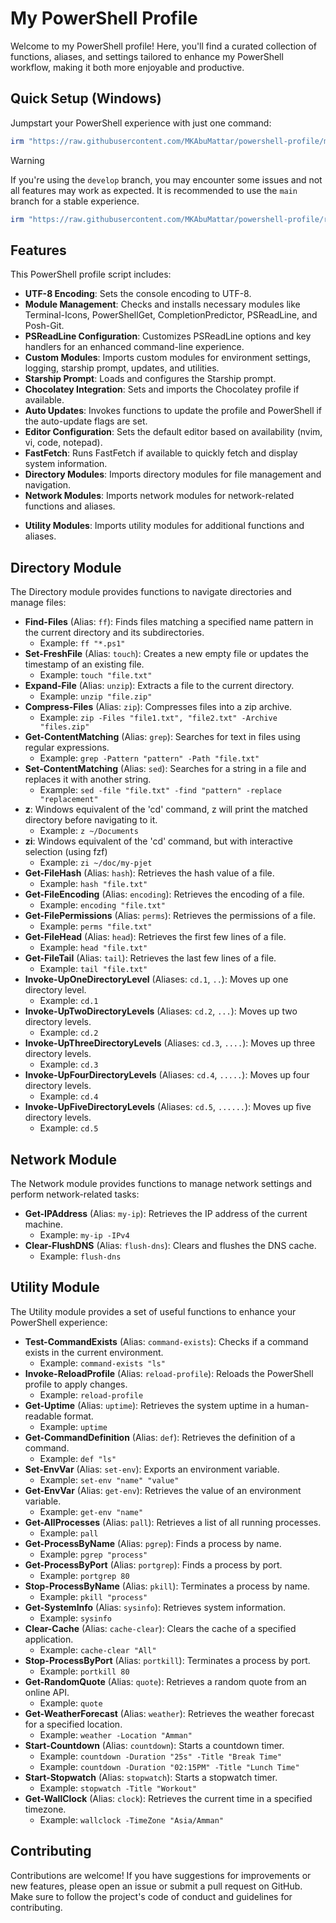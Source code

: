 # My PowerShell Profile

Welcome to my PowerShell profile! Here, you'll find a curated collection of functions, aliases, and settings tailored to enhance my PowerShell workflow, making it both more enjoyable and productive.

## Quick Setup (Windows)

Jumpstart your PowerShell experience with just one command:

```powershell
irm "https://raw.githubusercontent.com/MKAbuMattar/powershell-profile/main/setup.ps1" | iex
```

> [!WARNING]
> If you're using the `develop` branch, you may encounter some issues and not all features may work as expected. It is recommended to use the `main` branch for a stable experience.

```powershell
irm "https://raw.githubusercontent.com/MKAbuMattar/powershell-profile/refs/heads/develop/setup.ps1" | iex
```

## Features

This PowerShell profile script includes:

- **UTF-8 Encoding**: Sets the console encoding to UTF-8.
- **Module Management**: Checks and installs necessary modules like Terminal-Icons, PowerShellGet, CompletionPredictor, PSReadLine, and Posh-Git.
- **PSReadLine Configuration**: Customizes PSReadLine options and key handlers for an enhanced command-line experience.
- **Custom Modules**: Imports custom modules for environment settings, logging, starship prompt, updates, and utilities.
- **Starship Prompt**: Loads and configures the Starship prompt.
- **Chocolatey Integration**: Sets and imports the Chocolatey profile if available.
- **Auto Updates**: Invokes functions to update the profile and PowerShell if the auto-update flags are set.
- **Editor Configuration**: Sets the default editor based on availability (nvim, vi, code, notepad).
- **FastFetch**: Runs FastFetch if available to quickly fetch and display system information.
- **Directory Modules**: Imports directory modules for file management and navigation.
- **Network Modules**: Imports network modules for network-related functions and aliases.
<!-- - **Process Modules**: Imports process modules for process management and monitoring. -->
- **Utility Modules**: Imports utility modules for additional functions and aliases.

## Directory Module

The Directory module provides functions to navigate directories and manage files:

- **Find-Files** (Alias: `ff`): Finds files matching a specified name pattern in the current directory and its subdirectories.
  - Example: `ff "*.ps1"`
- **Set-FreshFile** (Alias: `touch`): Creates a new empty file or updates the timestamp of an existing file.
  - Example: `touch "file.txt"`
- **Expand-File** (Alias: `unzip`): Extracts a file to the current directory.
  - Example: `unzip "file.zip"`
- **Compress-Files** (Alias: `zip`): Compresses files into a zip archive.
  - Example: `zip -Files "file1.txt", "file2.txt" -Archive "files.zip"`
- **Get-ContentMatching** (Alias: `grep`): Searches for text in files using regular expressions.
  - Example: `grep -Pattern "pattern" -Path "file.txt"`
- **Set-ContentMatching** (Alias: `sed`): Searches for a string in a file and replaces it with another string.
  - Example: `sed -file "file.txt" -find "pattern" -replace "replacement"`
- **z**: Windows equivalent of the 'cd' command, z will print the matched directory before navigating to it.
  - Example: `z ~/Documents`
- **zi**: Windows equivalent of the 'cd' command, but with interactive selection (using fzf)
  - Example: `zi ~/doc/my-pjet`
- **Get-FileHash** (Alias: `hash`): Retrieves the hash value of a file.
  - Example: `hash "file.txt"`
- **Get-FileEncoding** (Alias: `encoding`): Retrieves the encoding of a file.
  - Example: `encoding "file.txt"`
- **Get-FilePermissions** (Alias: `perms`): Retrieves the permissions of a file.
  - Example: `perms "file.txt"`
- **Get-FileHead** (Alias: `head`): Retrieves the first few lines of a file.
  - Example: `head "file.txt"`
- **Get-FileTail** (Alias: `tail`): Retrieves the last few lines of a file.
  - Example: `tail "file.txt"`
- **Invoke-UpOneDirectoryLevel** (Aliases: `cd.1`, `..`): Moves up one directory level.
  - Example: `cd.1`
- **Invoke-UpTwoDirectoryLevels** (Aliases: `cd.2`, `...`): Moves up two directory levels.
  - Example: `cd.2`
- **Invoke-UpThreeDirectoryLevels** (Aliases: `cd.3`, `....`): Moves up three directory levels.
  - Example: `cd.3`
- **Invoke-UpFourDirectoryLevels** (Aliases: `cd.4`, `.....`): Moves up four directory levels.
  - Example: `cd.4`
- **Invoke-UpFiveDirectoryLevels** (Aliases: `cd.5`, `......`): Moves up five directory levels.
  - Example: `cd.5`

## Network Module

The Network module provides functions to manage network settings and perform network-related tasks:

- **Get-IPAddress** (Alias: `my-ip`): Retrieves the IP address of the current machine.
  - Example: `my-ip -IPv4`
- **Clear-FlushDNS** (Alias: `flush-dns`): Clears and flushes the DNS cache.
  - Example: `flush-dns`

## Utility Module

The Utility module provides a set of useful functions to enhance your PowerShell experience:

- **Test-CommandExists** (Alias: `command-exists`): Checks if a command exists in the current environment.
  - Example: `command-exists "ls"`
- **Invoke-ReloadProfile** (Alias: `reload-profile`): Reloads the PowerShell profile to apply changes.
  - Example: `reload-profile`
- **Get-Uptime** (Alias: `uptime`): Retrieves the system uptime in a human-readable format.
  - Example: `uptime`
- **Get-CommandDefinition** (Alias: `def`): Retrieves the definition of a command.
  - Example: `def "ls"`
- **Set-EnvVar** (Alias: `set-env`): Exports an environment variable.
  - Example: `set-env "name" "value"`
- **Get-EnvVar** (Alias: `get-env`): Retrieves the value of an environment variable.
  - Example: `get-env "name"`
- **Get-AllProcesses** (Alias: `pall`): Retrieves a list of all running processes.
  - Example: `pall`
- **Get-ProcessByName** (Alias: `pgrep`): Finds a process by name.
  - Example: `pgrep "process"`
- **Get-ProcessByPort** (Alias: `portgrep`): Finds a process by port.
  - Example: `portgrep 80`
- **Stop-ProcessByName** (Alias: `pkill`): Terminates a process by name.
  - Example: `pkill "process"`
- **Get-SystemInfo** (Alias: `sysinfo`): Retrieves system information.
  - Example: `sysinfo`
- **Clear-Cache** (Alias: `cache-clear`): Clears the cache of a specified application.
  - Example: `cache-clear "All"`
- **Stop-ProcessByPort** (Alias: `portkill`): Terminates a process by port.
  - Example: `portkill 80`
- **Get-RandomQuote** (Alias: `quote`): Retrieves a random quote from an online API.
  - Example: `quote`
- **Get-WeatherForecast** (Alias: `weather`): Retrieves the weather forecast for a specified location.
  - Example: `weather -Location "Amman"`
- **Start-Countdown** (Alias: `countdown`): Starts a countdown timer.
  - Example: `countdown -Duration "25s" -Title "Break Time"`
  - Example: `countdown -Duration "02:15PM" -Title "Lunch Time"`
- **Start-Stopwatch** (Alias: `stopwatch`): Starts a stopwatch timer.
  - Example: `stopwatch -Title "Workout"`
- **Get-WallClock** (Alias: `clock`): Retrieves the current time in a specified timezone.
  - Example: `wallclock -TimeZone "Asia/Amman"`

## Contributing

Contributions are welcome! If you have suggestions for improvements or new features, please open an issue or submit a pull request on GitHub. Make sure to follow the project's code of conduct and guidelines for contributing.
